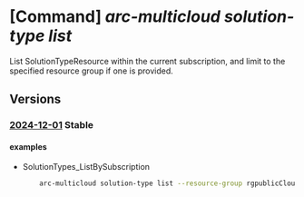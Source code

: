 # [Command] _arc-multicloud solution-type list_

List SolutionTypeResource within the current subscription, and limit to the specified resource group if one is provided.

## Versions

### [2024-12-01](/Resources/mgmt-plane/L3N1YnNjcmlwdGlvbnMve30vcHJvdmlkZXJzL21pY3Jvc29mdC5oeWJyaWRjb25uZWN0aXZpdHkvc29sdXRpb250eXBlcw==/2024-12-01.xml) **Stable**

<!-- mgmt-plane /subscriptions/{}/providers/microsoft.hybridconnectivity/solutiontypes 2024-12-01 -->
<!-- mgmt-plane /subscriptions/{}/resourcegroups/{}/providers/microsoft.hybridconnectivity/solutiontypes 2024-12-01 -->

#### examples

- SolutionTypes_ListBySubscription
    ```bash
        arc-multicloud solution-type list --resource-group rgpublicCloud --subscription 2c60e476-6048-5ff0-9635-373175a378d9
    ```
